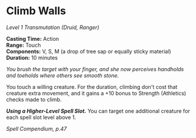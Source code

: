 # Climb Walls
*Level 1 Transmutation (Druid, Ranger)*

**Casting Time:** Action  
**Range:** Touch  
**Components:** V, S, M (a drop of tree sap or equally sticky material)  
**Duration:** 10 minutes

*You brush the target with your finger, and she now perceives handholds and toeholds where others see smooth stone.*

You touch a willing creature. For the duration, climbing don't cost that creature extra movement, and it gains a +10 bonus to Strength (Athletics) checks made to climb.

***Using a Higher-Level Spell Slot.*** You can target one additional creature for each spell slot level above 1.


*Spell Compendium, p.47*